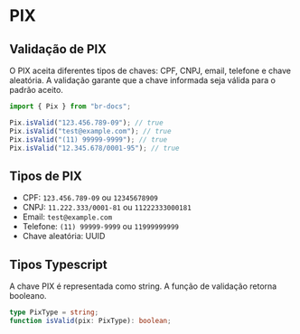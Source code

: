 # PIX

## Validação de PIX

O PIX aceita diferentes tipos de chaves: CPF, CNPJ, email, telefone e chave aleatória. A validação garante que a chave informada seja válida para o padrão aceito.

```typescript
import { Pix } from "br-docs";

Pix.isValid("123.456.789-09"); // true
Pix.isValid("test@example.com"); // true
Pix.isValid("(11) 99999-9999"); // true
Pix.isValid("12.345.678/0001-95"); // true
```

## Tipos de PIX

- CPF: `123.456.789-09` ou `12345678909`
- CNPJ: `11.222.333/0001-81` ou `11222333000181`
- Email: `test@example.com`
- Telefone: `(11) 99999-9999` ou `11999999999`
- Chave aleatória: UUID

## Tipos Typescript

A chave PIX é representada como string. A função de validação retorna booleano.

```typescript
type PixType = string;
function isValid(pix: PixType): boolean;
```
